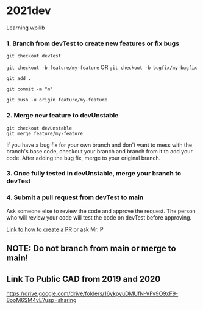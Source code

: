 # 2021dev
Learning wpilib

### 1. Branch from devTest to create new features or fix bugs

`git checkout devTest`  

`git checkout -b feature/my-feature` OR `git checkout -b bugfix/my-bugfix`

`git add .`

`git commit -m "m"`

`git push -u origin feature/my-feature`

### 2. Merge new feature to devUnstable
  
`git checkout devUnstable`  
`git merge feature/my-feature`

If you have a bug fix for your own branch and don't want to mess with the branch's base code, checkout your branch and branch from it to add your code. After adding the bug fix, merge to your original branch.

### 3. Once fully tested in devUnstable, merge your branch to devTest
### 4. Submit a pull request from devTest to main

Ask someone else to review the code and approve the request. The person who will review your code will test the code on devTest before approving.

[Link to how to create a PR](https://docs.github.com/en/pull-requests/collaborating-with-pull-requests/proposing-changes-to-your-work-with-pull-requests/creating-a-pull-request) or ask Mr. P
    
## NOTE: Do not branch from main or merge to main!


## Link To Public CAD from 2019 and 2020

https://drive.google.com/drive/folders/16ykpyuDMUfN-VFv9O9xF9-8ooM6SM4vE?usp=sharing
